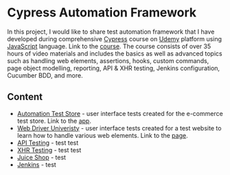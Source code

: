 # Cypress Automation Framework

In this project, I would like to share test automation framework that I have developed during comprehensive [Cypress](https://www.cypress.io/) course on [Udemy](https://www.udemy.com/) platform using [JavaScript](https://www.javascript.com/) language. Link to the [course](https://www.udemy.com/course/cypress-io-master-class/). The course consists of over 35 hours of video materials and includes the basics as well as advanced topics such as handling web elements, assertions, hooks, custom commands, page object modelling, reporting, API & XHR testing, Jenkins configuration, Cucumber BDD, and more.

## Content
* [Automation Test Store](https://github.com/jakubrylko/cypress-automation-framework/tree/main/cypress/e2e/automation-test-store) - user interface tests created for the e-commerce test store. Link to the [app](https://www.automationteststore.com/).
* [Web Driver Univeristy](https://github.com/jakubrylko/cypress-automation-framework/tree/main/cypress/e2e/webdriver-uni)  - user interface tests created for a test website to learn how to handle various web elements. Link to the [page](http://www.webdriveruniversity.com/).
* [API Testing](https://github.com/jakubrylko/cypress-automation-framework/tree/main/cypress/e2e/json-server) - test test
* [XHR Testing](https://github.com/jakubrylko/cypress-automation-framework/tree/main/cypress/e2e/xhr-testing) - test test
* [Juice Shop](https://github.com/jakubrylko/cypress-automation-framework/tree/main/cypress/e2e/juice-shop) - test
* [Jenkins](https://github.com/jakubrylko/cypress-automation-framework/blob/main/Jenkinsfile) - test

